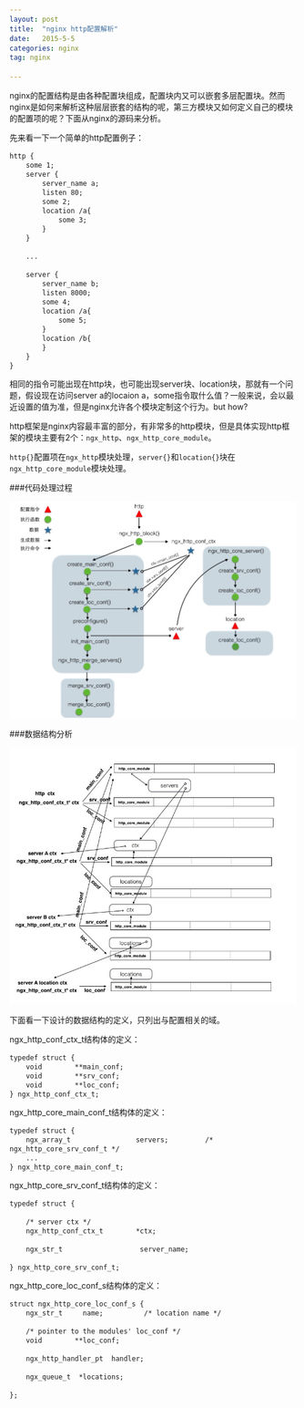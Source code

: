 ```yaml
---
layout: post
title:  "nginx http配置解析"
date:   2015-5-5
categories: nginx
tag: nginx

---
```



nginx的配置结构是由各种配置块组成，配置块内又可以嵌套多层配置块。然而nginx是如何来解析这种层层嵌套的结构的呢，第三方模块又如何定义自己的模块的配置项的呢？下面从nginx的源码来分析。

先来看一下一个简单的http配置例子：

	http {
		some 1;
		server {
			server_name a;
			listen 80;
			some 2;
			location /a{
				some 3;
			}
		}
		
		...
		
		server {
			server_name b;
			listen 8000;
			some 4;
			location /a{
				some 5;
			}
			location /b{
			}
		}
	}
	
相同的指令可能出现在http块，也可能出现server块、location块，那就有一个问题，假设现在访问server a的locaion a，some指令取什么值？一般来说，会以最近设置的值为准，但是nginx允许各个模块定制这个行为。but how?


http框架是nginx内容最丰富的部分，有非常多的http模块，但是具体实现http框架的模块主要有2个：`ngx_http`、`ngx_http_core_module`。

`http{}`配置项在`ngx_http`模块处理，`server{}`和`location{}`块在`ngx_http_core_module`模块处理。

###代码处理过程


![](/assets/image/ngx_http_conf_code.png)


###数据结构分析

![](/assets/image/ngx_http_conf_data.png)


下面看一下设计的数据结构的定义，只列出与配置相关的域。

ngx_http_conf_ctx_t结构体的定义：

	typedef struct {
    	void        **main_conf;
    	void        **srv_conf;
    	void        **loc_conf;
	} ngx_http_conf_ctx_t;

ngx_http_core_main_conf_t结构体的定义：
	
	typedef struct {
    	ngx_array_t                servers;         /* ngx_http_core_srv_conf_t */
		...
	} ngx_http_core_main_conf_t;

ngx_http_core_srv_conf_t结构体的定义：

	typedef struct {

    	/* server ctx */
    	ngx_http_conf_ctx_t        *ctx;

    	ngx_str_t                   server_name;
    
	} ngx_http_core_srv_conf_t;
	
ngx_http_core_loc_conf_s结构体的定义：

	struct ngx_http_core_loc_conf_s {
    	ngx_str_t     name;          /* location name */

    	/* pointer to the modules' loc_conf */
    	void        **loc_conf;

    	ngx_http_handler_pt  handler;

    	ngx_queue_t  *locations;

	};


